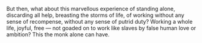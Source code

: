 But then, what about this marvellous experience of standing alone, discarding all help, breasting the storms of life, of working without any sense of recompense, without any sense of putrid duty? Working a whole life, joyful, free — not goaded on to work like slaves by false human love or ambition? This the monk alone can have.
